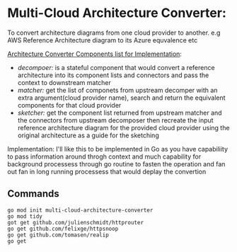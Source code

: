 # Multi-Cloud Architecture Converter: 

To convert architecture diagrams from one cloud provider to another. e.g AWS Reference Architecture diagram to its Azure equvalence etc

[Architecture Converter Components list for Implementation](https://drive.google.com/file/d/1h3RtRcJFahOQA3ERr9A1suhDTpturFXo/view?usp=sharing):
- *decompoer:* is a stateful component that would convert a reference architecture into its component lists and connectors and pass the context to downstream matcher
- *matcher:* get the list of componets from upstream decomper with an extra argument(cloud provider name), search and return the equivalent components for that cloud provider
- *sketcher:* get the component list returned from upstream matcher and the connectors from upstream decomposer then recreate the input reference architecture diagram for the provided cloud provider using the original architecture as a guide for the sketching

Implementation: I'll like this to be implemented in Go as you have capabiliity to pass information around throgh context and much capability for background processess through go routine to fasten the operation and fan out fan in long running processess that would deplay the convertion

## Commands

```
go mod init multi-cloud-architecture-converter
go mod tidy
got get github.com/julienschmidt/httprouter
go get github.com/felixge/httpsnoop
go get github.com/tomasen/realip
go get 
```